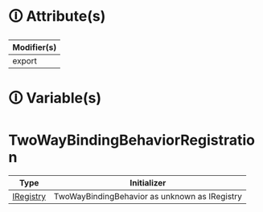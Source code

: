 # &#128712; Attribute(s)

| Modifier(s)                            |
|----------------------------------------|
| export |

# &#128712; Variable(s)

# TwoWayBindingBehaviorRegistration

| Type                        | Initializer                       |
|-----------------------------|-----------------------------------|
| [IRegistry](https://hamedfathi.gitbook.io/aurelia-2-doc-api/kernel/interface/di/iregistry) | TwoWayBindingBehavior as unknown as IRegistry |